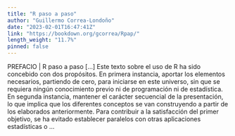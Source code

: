 ```yaml
---
title: "R paso a paso"
author: "Guillermo Correa-Londoño"
date: "2023-02-01T16:47:41Z"
link: "https://bookdown.org/gcorrea/Rpap/"
length_weight: "11.7%"
pinned: false
---
```


PREFACIO | R paso a paso [...] Este texto sobre el uso de R ha sido concebido con dos propósitos. En primera instancia, aportar los elementos necesarios, partiendo de cero, para iniciarse en este universo, sin que se requiera ningún conocimiento previo ni de programación ni de estadística. En segunda instancia, mantener el carácter secuencial de la presentación, lo que implica que los diferentes conceptos se van construyendo a partir de los elaborados anteriormente. Para contribuir a la satisfacción del primer objetivo, se ha evitado establecer paralelos con otras aplicaciones estadísticas o ...

